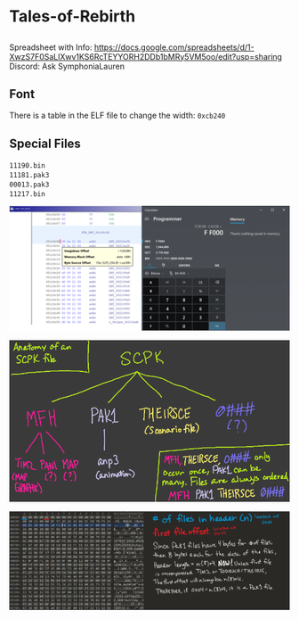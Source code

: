 # Tales-of-Rebirth

##
Spreadsheet with Info: https://docs.google.com/spreadsheets/d/1-XwzS7F0SaLlXwv1KS6RcTEYYORH2DDb1bMRy5VM5oo/edit?usp=sharing  
Discord: Ask SymphoniaLauren

## Font
There is a table in the ELF file to change the width: `0xcb240`

## Special Files
`11190.bin`  
`11181.pak3`  
`00013.pak3`  
`11217.bin`  

![alt text](https://github.com/SymphoniaLauren/Tales-of-Rebirth/blob/main/assets_archives/readme/tor_base.png?raw=true) 

![alt text](https://github.com/SymphoniaLauren/Tales-of-Rebirth/blob/main/assets_archives/readme/scpk.png?raw=true)   

![alt text](https://github.com/SymphoniaLauren/Tales-of-Rebirth/blob/main/assets_archives/readme/pak1.png?raw=true)  
